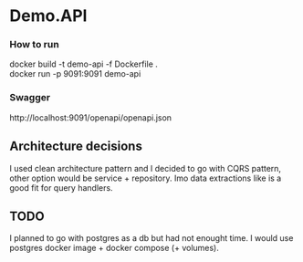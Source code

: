 # Demo.API

### How to run
docker build -t demo-api -f Dockerfile . <br>
docker run -p 9091:9091 demo-api

### Swagger
http://localhost:9091/openapi/openapi.json

## Architecture decisions
I used clean architecture pattern and I decided to go with CQRS pattern, other option would be service + repository. Imo data extractions like is a good fit for query handlers.

## TODO
I planned to go with postgres as a db but had not enought time. I would use postgres docker image + docker compose (+ volumes).
